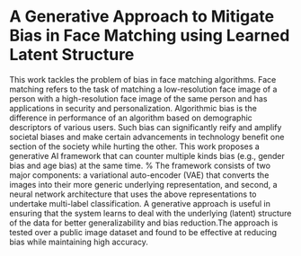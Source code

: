 
# A Generative Approach to Mitigate Bias in Face Matching using Learned Latent Structure

This work tackles the problem of bias in face matching algorithms. Face matching refers to the task of matching a low-resolution face image of a person with a high-resolution
face image of the same person and has applications in security and personalization. Algorithmic bias is the difference in performance of an algorithm based on demographic descriptors of various users. Such bias can significantly reify and amplify societal biases and make certain advancements in technology benefit one section of the society while hurting the other.
This work proposes a generative AI framework that can counter multiple kinds bias (e.g., gender bias and age bias) at the same time. 
%
The framework consists of two major components: a variational auto-encoder (VAE) that converts the images into their more generic underlying representation, and second, a neural network architecture that uses the above representations to undertake multi-label classification. A generative approach is useful in ensuring that the
system learns to deal with the underlying (latent) structure
of the data for better generalizability and bias reduction.The approach is tested over a public image dataset and found to be effective at reducing bias while maintaining high accuracy.
